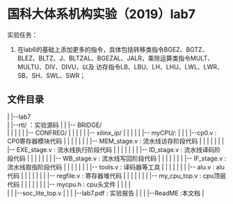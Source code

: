 ﻿# 国科大体系机构实验（2019）lab7

实验任务：

1.  在lab6的基础上添加更多的指令，具体包括转移类指令BGEZ、BGTZ、BLEZ、BLTZ、J、BLTZAL、BGEZAL、JALR，乘除运算类指令MULT、MULTU、DIV、DIVU，以及 访存指令LB、LBU、LH、LHU、LWL、LWR、SB、SH、SWL、SWR；

## 文件目录
|
|--lab7  
|   |--rtl/	：实验源码
|   |   |-- BRIDGE/    
|   |   |
|   |   |-- CONFREG/ 
|   |   |
|   |   |-- xilinx_ip/
|   |   |
|   |   |-- myCPU/: 
|   |   |   |--cp0.v	          : CP0寄存器模块代码 
|   |   |   |
|   |   |   |-- MEM_stage.v    : 流水线访存阶段代码
|   |   |   | 
|   |   |   |-- EXE_stage.v       : 流水线执行阶段代码
|   |   |   | 
|   |   |   |-- ID_stage.v         : 流水线译码阶段代码
|   |   |   | 
|   |   |   |-- WB_stage.v       : 流水线写回阶段代码 
|   |   |   | 
|   |   |   |-- IF_stage.v          : 流水线取指阶段代码
|   |   |   |
|   |   |   |-- tools.v               : 译码器等工具 
|   |   |   | 
|   |   |   |-- alu.v                  : alu代码
|   |   |   | 
|   |   |   |-- regfile.v             : 寄存器堆代码
|   |   |   | 
|   |   |   |-- my_cpu_top.v    : cpu顶层代码 
|   |   |   | 
|   |   |   |-- mycpu.h            : cpu头文件
|   |   |   |  
|   |   |--soc_lite_top.v
|   |
|   |--lab7.pdf :	实验报告
|   |
|   |--ReadME	:本文档
|